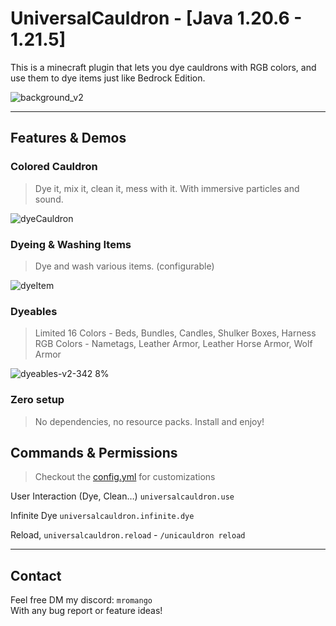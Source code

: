 # UniversalCauldron - [Java 1.20.6 - 1.21.5]

This is a minecraft plugin that lets you dye cauldrons with RGB colors, and use them to dye items just like Bedrock
Edition.

![background_v2](https://github.com/user-attachments/assets/b6dcec3c-a8d6-45ff-a557-2e1dc9fa6b85)

---

## Features & Demos

### Colored Cauldron

> Dye it, mix it, clean it, mess with it. With immersive particles and sound.

![dyeCauldron](https://github.com/user-attachments/assets/30117c5b-b84b-4ce6-8df8-8ebe2ca67a5e)

### Dyeing & Washing Items

> Dye and wash various items. (configurable)

![dyeItem](https://github.com/user-attachments/assets/025a4f6c-6528-4633-b3fd-619764ee0773)

### Dyeables

> Limited 16 Colors - Beds, Bundles, Candles, Shulker Boxes, Harness
> RGB Colors - Nametags, Leather Armor, Leather Horse Armor, Wolf Armor

![dyeables-v2-342 8%](https://github.com/user-attachments/assets/c703c924-4372-4e69-9b3d-a35aa2dbf787)

### Zero setup

> No dependencies, no resource packs. Install and enjoy!

## Commands & Permissions

> Checkout the [config.yml](https://github.com/Hinogo2210/UniversalCauldron/blob/master/src/main/resources/config.yml)
> for customizations

User Interaction (Dye, Clean…) `universalcauldron.use`

Infinite Dye `universalcauldron.infinite.dye`

Reload, `universalcauldron.reload` - `/unicauldron reload`
  
---

## Contact

Feel free DM my discord: `mromango`<br>
With any bug report or feature ideas!









